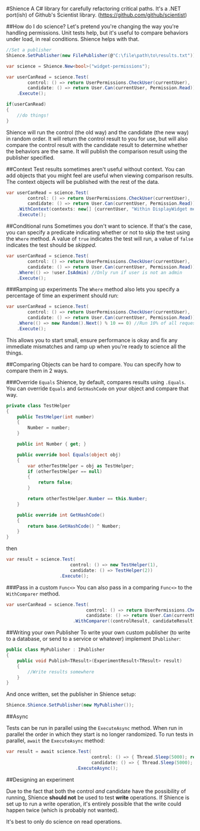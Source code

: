 ﻿#Shience
A C# library for carefully refactoring critical paths. It's a .NET port(ish) of Github's Scientist library. (https://github.com/github/scientist)

##How do I do science?
Let's pretend you're changing the way you're handling permissions. Unit tests help, but it's useful to compare behaviors under load, in real conditions. Shience helps with that.

```csharp
//Set a publisher
Shience.SetPublisher(new FilePublisher(@"C:\file\path\to\results.txt"));

var science = Shience.New<bool>("widget-permissions");

var userCanRead = science.Test(
        control: () => return UserPermissions.CheckUser(currentUser), 
        candidate: () => return User.Can(currentUser, Permission.Read))
    .Execute();

if(userCanRead)
{
    //do things!
}
```

Shience will run the control (the old way) and the candidate (the new way) in random order. It will return the control result to you for use, but will also compare the control result with the candidate result to determine whether the behaviors are the same. It will publish the comparison result using the publisher specified.

##Context
Test results sometimes aren't useful without context. You can add objects that you might feel are useful when viewing comparison results. The context objects will be published with the rest of the data.

```csharp
var userCanRead = science.Test(
        control: () => return UserPermissions.CheckUser(currentUser), 
        candidate: () => return User.Can(currentUser, Permission.Read))
    .WithContext(contexts: new[] {currentUser, "Within DisplayWidget method", DateTime.UtcNow })
    .Execute();
```

##Conditional runs
Sometimes you don't want to science. If that's the case, you can specify a predicate indicating whether or not to skip the test using the `Where` method. A value of `true` indicates the test will run, a value of `false` indicates the test should be *skipped*.

```csharp
var userCanRead = science.Test(
        control: () => return UserPermissions.CheckUser(currentUser),
        candidate: () => return User.Can(currentUser, Permission.Read))
    .Where(() => !user.IsAdmin) //Only run if user is not an admin
    .Execute();
```

###Ramping up experiments
The `Where` method also lets you specify a percentage of time an experiment should run:

```csharp
var userCanRead = science.Test(
        control: () => return UserPermissions.CheckUser(currentUser),
        candidate: () => return User.Can(currentUser, Permission.Read))
    .Where(() => new Random().Next() % 10 == 0) //Run 10% of all requests
    .Execute();
```

This allows you to start small, ensure performance is okay and fix any immediate mismatches and ramp up when you're ready to science all the things.

##Comparing
Objects can be hard to compare. You can specify how to compare them in 2 ways.

###Override `Equals`
Shience, by default, compares results using `.Equals`. You can override `Equals` and `GetHashCode` on your object and compare that way.

```csharp
private class TestHelper
{
    public TestHelper(int number)
    {
        Number = number;
    }

    public int Number { get; }

    public override bool Equals(object obj)
    {
        var otherTestHelper = obj as TestHelper;
        if (otherTestHelper == null)
        {
            return false;
        }

        return otherTestHelper.Number == this.Number;
    }

    public override int GetHashCode()
    {
        return base.GetHashCode() ^ Number;
    }
}
```

then

```csharp
var result = science.Test(
                        control: () => new TestHelper(1),
                        candidate: () => TestHelper(2))
                    .Execute();
```

###Pass in a custom `Func<>`
You can also pass in a comparing `Func<>` to the `WithComparer` method.

```csharp
var userCanRead = science.Test(
                              control: () => return UserPermissions.CheckUser(currentUser), 
                              candidate: () => return User.Can(currentUser, Permission.Read))
                         .WithComparer((controlResult, candidateResult) => controlResult == candidateResult);
```

##Writing your own Publisher
To write your own custom publisher (to write to a database, or send to a service or whatever) implement `IPublisher`:

```csharp
public class MyPublisher : IPublisher
{
    public void Publish<TResult>(ExperimentResult<TResult> result)
    {
        //Write results somewhere
    }
}
```

And once written, set the publisher in Shience setup:

```csharp
Shience.Shience.SetPublisher(new MyPublisher());
```

##Async

Tests can be run in parallel using the `ExecuteAsync` method. When run in parallel the order in which they start is no longer randomized. To run tests in parallel, `await` the `ExecuteAsync` method:

```csharp
var result = await science.Test(
                                control: () => { Thread.Sleep(5000); return true; },
                                candidate: () => { Thread.Sleep(5000); return true; })
                          .ExecuteAsync();
```

##Designing an experiment

Due to the fact that both the control *and* candidate have the possibility of running, Shience **should not** be used to test **write** operations. If Shience is set up to run a write operation, it's entirely possible that the write could happen twice (which is probably not wanted). 

It's best to only do science on read operations. 
